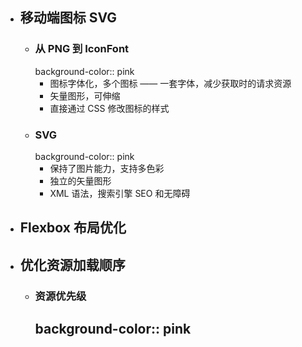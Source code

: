 - ## 移动端图标 SVG
	- ### 从 PNG 到 IconFont
	  background-color:: pink
		- 图标字体化，多个图标 —— 一套字体，减少获取时的请求资源
		- 矢量图形，可伸缩
		- 直接通过 CSS 修改图标的样式
	- ### SVG
	  background-color:: pink
		- 保持了图片能力，支持多色彩
		- 独立的矢量图形
		- XML 语法，搜索引擎 SEO 和无障碍
- ## Flexbox 布局优化
- ## 优化资源加载顺序
	- ### 资源优先级
	  background-color:: pink
		-